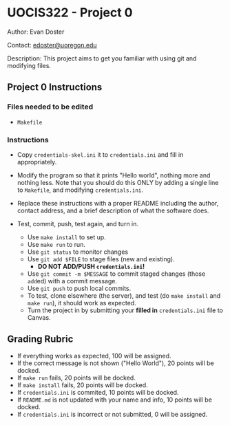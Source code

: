 # UOCIS322 - Project 0

Author: Evan Doster 

Contact: edoster@uoregon.edu

Description: This project aims to get you familiar with using git and modifying files. 

## Project 0 Instructions

### Files needed to be edited
- `Makefile`

### Instructions

- Copy `credentials-skel.ini` it to `credentials.ini` and fill in appropriately.

- Modify the program so that it prints "Hello
  world", nothing more and nothing less.  Note that you should do this ONLY by adding a single line to `Makefile`, and modifying `credentials.ini`.

- Replace these instructions with a proper README including the
   author, contact address, and a brief description of what the
   software does.

- Test, commit, push, test again, and turn in.
   - Use `make install` to set up.
   - Use `make run` to run.
   - Use `git status` to monitor changes
   - Use `git add $FILE` to stage files (new and existing). 
   		- **DO NOT ADD/PUSH `credentials.ini`!**
   - Use `git commit -m $MESSAGE` to commit staged changes (those `add`ed) with a commit message.
   - Use `git push` to push local commits.
   - To test, clone elsewhere (the server), and test (do `make install` and `make run`), it should work as expected.
   - Turn the project in by submitting your **filled in** `credentials.ini` file to Canvas.


## Grading Rubric

* If everything works as expected, 100 will be assigned.
* If the correct message is not shown ("Hello World"), 20 points will be docked.
* If `make run` fails, 20 points will be docked.
* If `make install` fails, 20 points will be docked.
* If `credentials.ini` is commited, 10 points will be docked.
* If `README.md` is not updated with your name and info, 10 points will be docked.
* If `credentials.ini` is incorrect or not submitted, 0 will be assigned.
